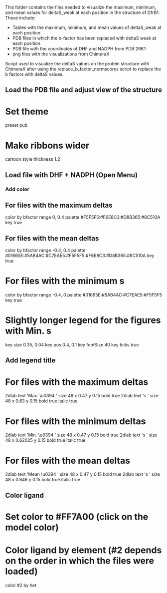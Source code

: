 This folder contains the files needed to visualize the maximum, minimum, and mean values for deltaS_weak at each position in the structure of DfrB1. These include:
- Tables with the maximum, minimum, and mean values of deltaS_weak at each position
- PDB files in which the b-factor has been replaced with deltaS weak at each position
- PDB file with the coordinates of DHF and NADPH from PDB:2RK1
- png files with the visualizations from ChimeraX

Script used to visualize the deltaS values on the protein structure with ChimeraX after using the replace_b_factor_normscores script to replace the b factors with deltaS values.

## Load the PDB file and adjust view of the structure

# Set theme
preset pub

# Make ribbons wider
cartoon style thickness 1.2

## Load file with DHF + NADPH (Open Menu)

### Add color
## For files with the maximum deltas
color by bfactor range 0, 0.4  palette #F5F5F5:#F6E8C3:#D8B365:#8C510A key true

## For files with the mean deltas
color by bfactor range -0.4, 0.4  palette #01665E:#5AB4AC:#C7EAE5:#F5F5F5:#F6E8C3:#D8B365:#8C510A key true

# For files with the minimum s
color by bfactor range -0.4, 0  palette #01665E:#5AB4AC:#C7EAE5:#F5F5F5 key true

# Slightly longer legend for the figures with Min. s
key size 0.35, 0.04
key pos 0.4, 0.1
key fontSize 40
key ticks true

## Add legend title
# For files with the maximum deltas
2dlab text 'Max. \u0394  ' size 48 x 0.47 y 0.15 bold true
2dlab text 's  ' size 48 x 0.63 y 0.15 bold true italic true

# For files with the minimum deltas
2dlab text 'Min. \u0394  ' size 48 x 0.47 y 0.15 bold true
2dlab text 's  ' size 48 x 0.62025 y 0.15 bold true italic true

# For files with the mean deltas
2dlab text 'Mean \u0394  ' size 48 x 0.47 y 0.15 bold true
2dlab text 's  ' size 48 x 0.646 y 0.15 bold true italic true

## Color ligand
# Set color to #FF7A00 (click on the model color)

# Color ligand by element (#2 depends on the order in which the files were loaded)
color #2 by het 


